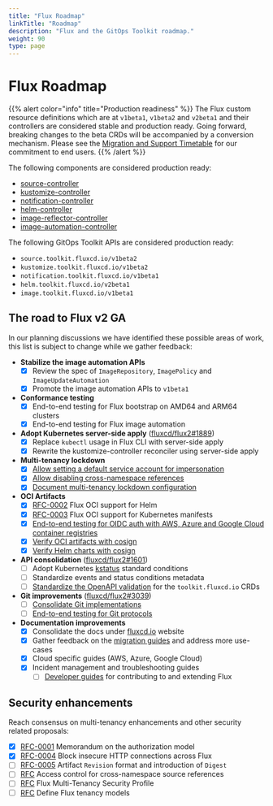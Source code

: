 ```yaml
---
title: "Flux Roadmap"
linkTitle: "Roadmap"
description: "Flux and the GitOps Toolkit roadmap."
weight: 90
type: page
---
```


# Flux Roadmap

{{% alert color="info" title="Production readiness" %}}
The Flux custom resource definitions which are at `v1beta1`, `v1beta2` and `v2beta1`
and their controllers are considered stable and production ready.
Going forward, breaking changes to the beta CRDs will be accompanied by a conversion mechanism.
Please see the [Migration and Support Timetable](flux/migration/timetable.md) for our commitment to end users.
{{% /alert %}}

The following components are considered production ready:

- [source-controller](/flux/components/source)
- [kustomize-controller](/flux/components/kustomize)
- [notification-controller](/flux/components/notification)
- [helm-controller](/flux/components/helm)
- [image-reflector-controller](/flux/components/image)
- [image-automation-controller](/flux/components/image)

The following GitOps Toolkit APIs are considered production ready:

- `source.toolkit.fluxcd.io/v1beta2`
- `kustomize.toolkit.fluxcd.io/v1beta2`
- `notification.toolkit.fluxcd.io/v1beta1`
- `helm.toolkit.fluxcd.io/v2beta1`
- `image.toolkit.fluxcd.io/v1beta1`

## The road to Flux v2 GA

In our planning discussions we have identified these possible areas of work,
this list is subject to change while we gather feedback:

- **Stabilize the image automation APIs**
  - [x] Review the spec of `ImageRepository`, `ImagePolicy` and `ImageUpdateAutomation`
  - [x] Promote the image automation APIs to `v1beta1`

- **Conformance testing**
  - [x] End-to-end testing for Flux bootstrap on AMD64 and ARM64 clusters
  - [x] End-to-end testing for Flux image automation

- **Adopt Kubernetes server-side apply** ([fluxcd/flux2#1889](https://github.com/fluxcd/flux2/issues/1889))
  - [x] Replace `kubectl` usage in Flux CLI with server-side apply
  - [x] Rewrite the kustomize-controller reconciler using server-side apply

- **Multi-tenancy lockdown**
  - [x] [Allow setting a default service account for impersonation](https://github.com/fluxcd/flux2/issues/2340)
  - [x] [Allow disabling cross-namespace references](https://github.com/fluxcd/flux2/issues/2337)
  - [x] [Document multi-tenancy lockdown configuration](flux/installation.md#multi-tenancy-lockdown)

- **OCI Artifacts**
  - [x] [RFC-0002](https://github.com/fluxcd/flux2/tree/main/rfcs/0002-helm-oci) Flux OCI support for Helm
  - [x] [RFC-0003](https://github.com/fluxcd/flux2/tree/main/rfcs/0003-kubernetes-oci) Flux OCI support for Kubernetes manifests
  - [x] [End-to-end testing for OIDC auth with AWS, Azure and Google Cloud container registries](hhttps://github.com/fluxcd/pkg/tree/main/oci/tests/integration)
  - [x] [Verify OCI artifacts with cosign](https://github.com/fluxcd/source-controller/issues/863)
  - [x] [Verify Helm charts with cosign](https://github.com/fluxcd/source-controller/issues/914)

- **API consolidation** ([fluxcd/flux2#1601](https://github.com/fluxcd/flux2/issues/1601))
  - [ ] Adopt Kubernetes [kstatus](https://github.com/kubernetes-sigs/cli-utils/tree/v0.25.0/pkg/kstatus#conditions) standard conditions
  - [ ] Standardize events and status conditions metadata
  - [ ] [Standardize the OpenAPI validation](https://github.com/fluxcd/flux2/issues/2993) for the `toolkit.fluxcd.io` CRDs

- **Git improvements** ([fluxcd/flux2#3039](https://github.com/fluxcd/flux2/issues/3039))
  - [ ] [Consolidate Git implementations](https://github.com/fluxcd/pkg/issues/245)
  - [ ] [End-to-end testing for Git protocols](https://github.com/fluxcd/pkg/issues/334)

- **Documentation improvements**
  - [x] Consolidate the docs under [fluxcd.io](https://fluxcd.io) website
  - [x] Gather feedback on the [migration guides](https://github.com/fluxcd/flux2/discussions/413) and address more use-cases
  - [x] Cloud specific guides (AWS, Azure, Google Cloud)
  - [x] Incident management and troubleshooting guides
    - [ ] [Developer guides](https://github.com/fluxcd/flux2/issues/1602#issuecomment-1131951114) for contributing to and extending Flux

## Security enhancements

Reach consensus on multi-tenancy enhancements and other security related proposals:

- [x] [RFC-0001](https://github.com/fluxcd/flux2/tree/main/rfcs/0001-authorization) Memorandum on the authorization model
- [x] [RFC-0004](https://github.com/fluxcd/flux2/tree/main/rfcs/0004-insecure-http) Block insecure HTTP connections across Flux
- [ ] [RFC-0005](https://github.com/fluxcd/flux2/pull/3233) Artifact `Revision` format and introduction of `Digest`
- [ ] [RFC](https://github.com/fluxcd/flux2/pull/2092) Access control for cross-namespace source references
- [ ] [RFC](https://github.com/fluxcd/flux2/pull/2093) Flux Multi-Tenancy Security Profile
- [ ] [RFC](https://github.com/fluxcd/flux2/pull/2086) Define Flux tenancy models
